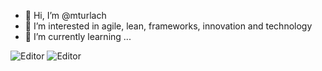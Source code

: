 - 👋 Hi, I’m @mturlach
- 👀 I’m interested in agile, lean, frameworks, innovation and technology
- 🌱 I’m currently learning ...

![Editor](https://img.shields.io/badge/editor-rider-blue) ![Editor](https://img.shields.io/badge/editor-neovim-blue)


<!---
mturlach/mturlach is a ✨ special ✨ repository because its `README.md` (this file) appears on your GitHub profile.
You can click the Preview link to take a look at your changes.
--->
